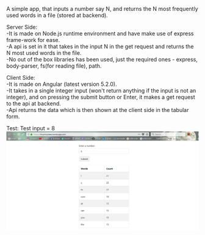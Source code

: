 A simple app, that inputs a number say N, and returns the N most frequently used words in a file (stored at backend).  
  
Server Side:  
-It is made on Node.js runtime environment and have make use of express frame-work for ease.  
-A api is set in it that takes in the input N in the get request and returns the N most used words in the file.  
-No out of the box libraries has been used, just the required ones - express, body-parser, fs(for reading file), path.  
  
Client Side:  
-It is made on Angular (latest version 5.2.0).  
-It takes in a single integer input (won't return anything if the input is not an integer), and on pressing the submit button or Enter,  it makes a get request to the api at backend.  
-Api returns the data which is then shown at the client side in the tabular form.


Test:
Test input = 8
![alt text](https://raw.githubusercontent.com/akshitagarwal10/nodeAngular1/master/test1.png)
